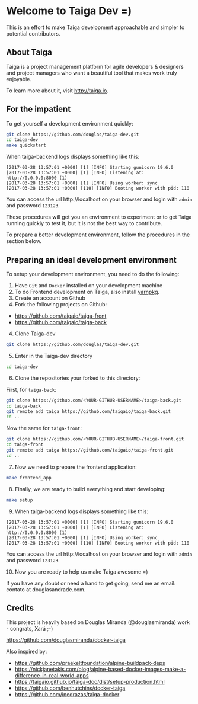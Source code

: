 # Welcome to Taiga Dev =)

This is an effort to make Taiga development approachable and simpler to
potential contributors. 

## About Taiga

Taiga is a project management platform for agile developers & designers
and project managers who want a beautiful tool that makes work truly
enjoyable.

To learn more about it, visit <http://taiga.io>.

## For the impatient

To get yourself a development environment quickly:

```bash
git clone https://github.com/douglas/taiga-dev.git
cd taiga-dev
make quickstart
```

When taiga-backend logs displays something like this:

```
[2017-03-28 13:57:01 +0000] [1] [INFO] Starting gunicorn 19.6.0
[2017-03-28 13:57:01 +0000] [1] [INFO] Listening at: http://0.0.0.0:8000 (1)
[2017-03-28 13:57:01 +0000] [1] [INFO] Using worker: sync
[2017-03-28 13:57:01 +0000] [110] [INFO] Booting worker with pid: 110
```

You can access the url http://localhost on your browser and
login with ``admin`` and password ``123123``.

These procedures will get you an environment to experiment or to get Taiga running quickly to test it, but it is not the best way to
contribute.

To prepare a better development environment, follow the procedures in the section below. 

## Preparing an ideal development environment

To setup your development environment, you need to do the following:

1. Have ``Git`` and ``Docker`` installed on your development machine
2. To do Frontend development on Taiga, also install [yarnpkg](https://yarnpkg.com/en/).
2. Create an account on Github
3. Fork the following projects on Github:

* <https://github.com/taigaio/taiga-front>
* <https://github.com/taigaio/taiga-back>

4. Clone Taiga-dev

```bash
git clone https://github.com/douglas/taiga-dev.git
```

5. Enter in the Taiga-dev directory

```bash
cd taiga-dev
```

6. Clone the repositories your forked to this directory:

First, for ``taiga-back``:

```bash
git clone https://github.com/<YOUR-GITHUB-USERNAME>/taiga-back.git
cd taiga-back
git remote add taiga https://github.com/taigaio/taiga-back.git
cd ..
```

Now the same for ``taiga-front``:

```bash
git clone https://github.com/<YOUR-GITHUB-USERNAME>/taiga-front.git
cd taiga-front
git remote add taiga https://github.com/taigaio/taiga-front.git
cd ..
```

7. Now we need to prepare the frontend application:

```bash
make frontend_app
```

8. Finally, we are ready to build everything and start developing:

```bash
make setup
```

9. When taiga-backend logs displays something like this:

```
[2017-03-28 13:57:01 +0000] [1] [INFO] Starting gunicorn 19.6.0
[2017-03-28 13:57:01 +0000] [1] [INFO] Listening at: http://0.0.0.0:8000 (1)
[2017-03-28 13:57:01 +0000] [1] [INFO] Using worker: sync
[2017-03-28 13:57:01 +0000] [110] [INFO] Booting worker with pid: 110
```

You can access the url http://localhost on your browser and
login with ``admin`` and password ``123123``.

10. Now you are ready to help us make Taiga awesome =)

If you have any doubt or need a hand to get going, send me
an email: contato at douglasandrade.com.

## Credits

This project is heavily based on Douglas Miranda (@douglasmiranda) work - congrats, Xará ;-)

https://github.com/douglasmiranda/docker-taiga

Also inspired by:

* <https://github.com/praekeltfoundation/alpine-buildpack-deps>
* <https://nickjanetakis.com/blog/alpine-based-docker-images-make-a-difference-in-real-world-apps>
* <https://taigaio.github.io/taiga-doc/dist/setup-production.html>
* <https://github.com/benhutchins/docker-taiga>
* <https://github.com/ipedrazas/taiga-docker>
